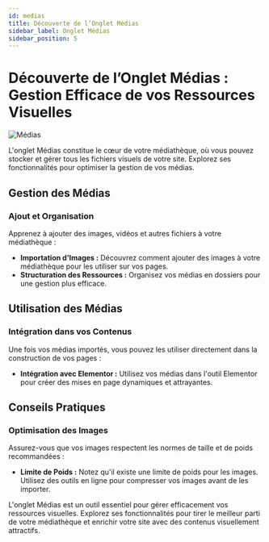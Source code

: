 ```yaml
---
id: medias
title: Découverte de l’Onglet Médias
sidebar_label: Onglet Médias
sidebar_position: 5
---
```


# Découverte de l’Onglet Médias : Gestion Efficace de vos Ressources Visuelles

![Médias](./img/11.png)

L'onglet Médias constitue le cœur de votre médiathèque, où vous pouvez stocker et gérer tous les fichiers visuels de votre site. Explorez ses fonctionnalités pour optimiser la gestion de vos médias.

## Gestion des Médias

### Ajout et Organisation

Apprenez à ajouter des images, vidéos et autres fichiers à votre médiathèque :

- **Importation d'Images :** Découvrez comment ajouter des images à votre médiathèque pour les utiliser sur vos pages.
- **Structuration des Ressources :** Organisez vos médias en dossiers pour une gestion plus efficace.

## Utilisation des Médias

### Intégration dans vos Contenus

Une fois vos médias importés, vous pouvez les utiliser directement dans la construction de vos pages :

- **Intégration avec Elementor :** Utilisez vos médias dans l'outil Elementor pour créer des mises en page dynamiques et attrayantes.

## Conseils Pratiques

### Optimisation des Images

Assurez-vous que vos images respectent les normes de taille et de poids recommandées :

- **Limite de Poids :** Notez qu'il existe une limite de poids pour les images. Utilisez des outils en ligne pour compresser vos images avant de les importer.

L'onglet Médias est un outil essentiel pour gérer efficacement vos ressources visuelles. Explorez ses fonctionnalités pour tirer le meilleur parti de votre médiathèque et enrichir votre site avec des contenus visuellement attractifs.

